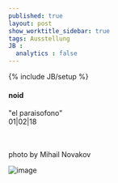 ```yaml
---
published: true
layout: post
show_worktitle_sidebar: true
tags: Ausstellung
JB :
  analytics : false
---
```


{% include JB/setup %}




<p>
<h4>noid</h4>
"el paraisofono"<br />
01|02|18

<br /><br />
photo by Mihail Novakov
</p><p>
<img src="{{ site.url }}/images/noid_paraisofono_small.jpg" alt="image">

</p>